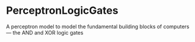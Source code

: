 # PerceptronLogicGates
A perceptron model to model the fundamental building blocks of computers — the AND and XOR logic gates
